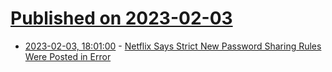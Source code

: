 # [Published on 2023-02-03](index.md)

* [2023-02-03, 18:01:00](https://it.slashdot.org/story/23/02/03/1741249/netflix-says-strict-new-password-sharing-rules-were-posted-in-error?utm_source=rss1.0mainlinkanon&utm_medium=feed) - [Netflix Says Strict New Password Sharing Rules Were Posted in Error](https://it.slashdot.org/story/23/02/03/1741249/netflix-says-strict-new-password-sharing-rules-were-posted-in-error?utm_source=rss1.0mainlinkanon&utm_medium=feed)
